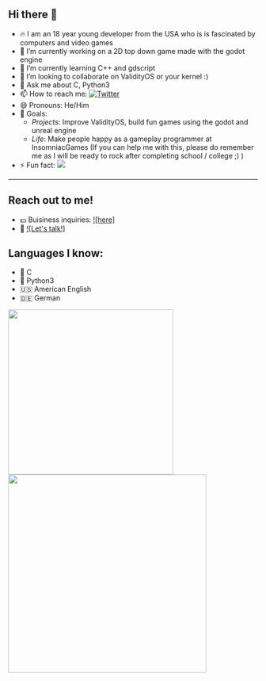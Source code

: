 ## Hi there 👋

- 🔥 I am an 18 year young developer from the USA who is is fascinated by computers and video games
- 🔭 I’m currently working on a 2D top down game made with the godot engine
- 🌱 I’m currently learning C++ and gdscript
- 👯 I’m looking to collaborate on ValidityOS or your kernel :)
- 💬 Ask me about C, Python3
- 📫 How to reach me: [![Twitter][1.2]][1]
- 😄 Pronouns: He/Him
- 🏁 Goals:
  - *Projects*: Improve ValidityOS, build fun games using the godot and unreal engine
  - *Life*: Make people happy as a gameplay programmer at InsomniacGames (If you can help me with this, please do remember me as I will be ready to rock after completing school / college ;) )
- ⚡ Fun fact:  ![](https://komarev.com/ghpvc/?username=V01D-NULL)

<hr>

## Reach out to me!
- 💵 Buisiness inquiries: [![here]][2]
- 🙂 [![Let's talk!]][1]


## Languages I know:
- 👴 C
- 🐍 Python3
- 🇺🇸 American English
- 🇩🇪 German

<!-- This will place the images next to eachother -->
<a href="#">
  <img align="center" src="https://github-readme-stats.vercel.app/api/top-langs/?username=V01D-NULL&layout=compact" width="333" />
</a>
<a href="#">
  <img align="center" src="https://github-readme-stats.vercel.app/api?username=V01D-NULL&show_icons=true" width="400"/>
</a>

<!-- Icons -->
[1.2]: http://i.imgur.com/wWzX9uB.png (twitter icon without padding)

<!-- All sorts of links -->
[1]: https://twitter.com/V01D29149027
[2]: mailto:timstert23@gmail.com
